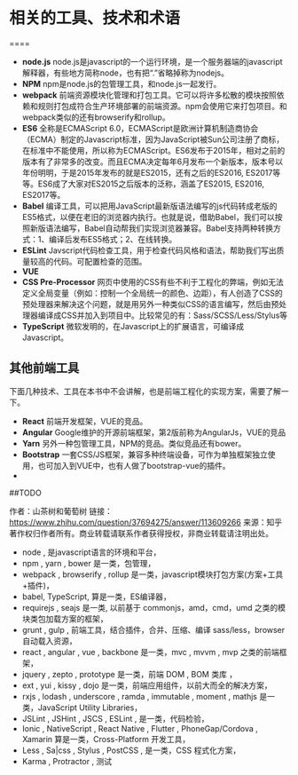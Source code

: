 # 相关的工具、技术和术语
====

* **node.js** node.js是javascript的一个运行环境，是一个服务器端的javascript解释器，有些地方简称node，也有把“.”省略掉称为nodejs。
* **NPM** npm是node.js的包管理工具，和node.js一起发行。
* **webpack** 前端资源模块化管理和打包工具。它可以将许多松散的模块按照依赖和规则打包成符合生产环境部署的前端资源。npm会使用它来打包项目。和webpack类似的还有browserify和rollup。
* **ES6** 全称是ECMAScript 6.0，ECMAScript是欧洲计算机制造商协会（ECMA）制定的Javascript标准，因为JavaScript被Sun公司注册了商标，在标准中不能使用，所以称为ECMAScript。ES6发布于2015年，相对之前的版本有了非常多的改变。而且ECMA决定每年6月发布一个新版本，版本号以年份明明，于是2015年发布的就是ES2015，还有之后的ES2016, ES2017等等。ES6成了大家对ES2015之后版本的泛称，涵盖了ES2015, ES2016, ES2017等。
* **Babel** 编译工具，可以把用JavaScript最新版语法编写的js代码转成老版的ES5格式，以便在老旧的浏览器内执行。也就是说，借助Babel，我们可以按照新版语法编写，Babel自动帮我们实现浏览器兼容。Babel支持两种转换方式：1、编译后发布ES5格式；2、在线转换。
* **ESLint** Javscript代码检查工具，用于检查代码风格和语法，帮助我们写出质量较高的代码。可配置检查的范围。
* **VUE**
* **CSS Pre-Processor** 网页中使用的CSS有些不利于工程化的弊端，例如无法定义全局变量（例如：控制一个全局统一的颜色、边距），有人创造了CSS的预处理器来解决这个问题，就是用另外一种类似CSS的语言编写，然后由预处理器编译成CSS并加入到项目中。比较常见的有：Sass/SCSS/Less/Stylus等
* **TypeScript** 微软发明的，在Javascript上的扩展语言，可编译成Javascript。

## 其他前端工具

下面几种技术、工具在本书中不会讲解，也是前端工程化的实现方案，需要了解一下。

* **React** 前端开发框架，VUE的竞品。
* **Angular** Google维护的开源前端框架，第2版前称为AngularJs，VUE的竞品
* **Yarn** 另外一种包管理工具，NPM的竞品。类似竞品还有bower。
* **Bootstrap** 一套CSS/JS框架，兼容多种终端设备，可作为单独框架独立使用，也可加入到VUE中，也有人做了bootstrap-vue的插件。
* 


##TODO

作者：山茶树和葡萄树
链接：https://www.zhihu.com/question/37694275/answer/113609266
来源：知乎
著作权归作者所有。商业转载请联系作者获得授权，非商业转载请注明出处。

- node , 是javascript语言的环境和平台，
- npm , yarn , bower 是一类，包管理，
- webpack , browserify , rollup 是一类，javascript模块打包方案(方案+工具+插件)，
- babel, TypeScript, 算是一类，ES编译器，
- requirejs , seajs 是一类, 以前基于 commonjs，amd，cmd，umd 之类的模块类包加载方案的框架，
- grunt , gulp , 前端工具，结合插件，合并、压缩、编译 sass/less，browser 自动载入资源，
- react , angular , vue , backbone 是一类，mvc , mvvm , mvp 之类的前端框架，
- jquery , zepto , prototype 是一类，前端 DOM , BOM 类库 ，
- ext , yui , kissy , dojo 是一类，前端应用组件，以前大而全的解决方案，
- rxjs , lodash , underscore , ramda , immutable ,  moment , mathjs 是一类，JavaScript Utility Libraries，
- JSLint , JSHint , JSCS , ESLint , 是一类，代码检验，
- Ionic , NativeScript , React Native , Flutter , PhoneGap/Cordova , Xamarin 算是一类，Cross-Platform 开发工具，
- Less , Sa|css , Stylus , PostCSS , 是一类，CSS 程式化方案，
- Karma , Protractor , 测试
